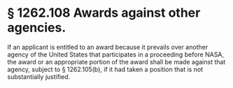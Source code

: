 # § 1262.108   Awards against other agencies.

If an applicant is entitled to an award because it prevails over another agency of the United States that participates in a proceeding before NASA, the award or an appropriate portion of the award shall be made against that agency, subject to § 1262.105(b), if it had taken a position that is not substantially justified.




